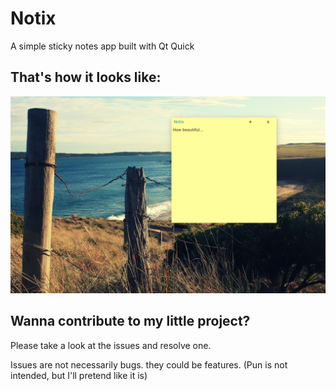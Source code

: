 # Notix
A simple sticky notes app built with Qt Quick

## That's how it looks like:
![Pretty Screenshot lol](screenshot.jpg)

## Wanna contribute to my little project?
Please take a look at the issues and resolve one.

Issues are not necessarily bugs. they could be features. (Pun is not intended, but I'll pretend like it is)
